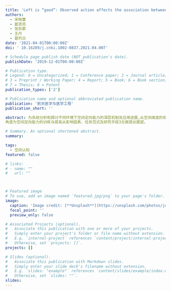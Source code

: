 ```yaml
---
title: 'Left is “good”: Observed action affects the association between horizontal space and affective valence'
authors:
  - 宋晓蕾
  - 葛贤亮
  - 张凯歌
  - 王丹
  - 葛列众
date: '2021-04-01T00:00:00Z'
doi: ' 10.16289/j.cnki.1002-0837.2021.04.007'

# Schedule page publish date (NOT publication's date).
publishDate: '2019-12-01T00:00:00Z'

# Publication type.
# Legend: 0 = Uncategorized; 1 = Conference paper; 2 = Journal article;
# 3 = Preprint / Working Paper; 4 = Report; 5 = Book; 6 = Book section;
# 7 = Thesis; 8 = Patent
publication_types: ['2']

# Publication name and optional abbreviated publication name.
publication: '航天医学与医学工程'
publication_short: ''

abstract: 为系统分析和探讨不同环境下空间定向能力的深层机制及应用进展,从空间维度的视角出发,系统介绍了目前在地面环境中对物理层面的二维和三维空间定向的测量研究和应用,以及在特因环境中对心理层面空间定向的研究范式以及空间定向障碍与训练的研究;在此基础上提出解释空间定向能力的参照原则假说、空间表征策略理论和空间相容性理论以及特因环境的感觉冲突理论,并尝试从工效学
角度为空间定向能力的训练与提高从影响因素、任务范式及研究手段3方面提出展望。

# Summary. An optional shortened abstract.
summary: 

tags:
  - 空间认知
featured: false

# links:
# - name: ""
#   url: ""



# Featured image
# To use, add an image named `featured.jpg/png` to your page's folder.
image:
  caption: 'Image credit: [**Unsplash**](https://unsplash.com/photos/jdD8gXaTZsc)'
  focal_point: ''
  preview_only: false

# Associated Projects (optional).
#   Associate this publication with one or more of your projects.
#   Simply enter your project's folder or file name without extension.
#   E.g. `internal-project` references `content/project/internal-project/index.md`.
#   Otherwise, set `projects: []`.
projects: []

# Slides (optional).
#   Associate this publication with Markdown slides.
#   Simply enter your slide deck's filename without extension.
#   E.g. `slides: "example"` references `content/slides/example/index.md`.
#   Otherwise, set `slides: ""`.
slides:
---
```


